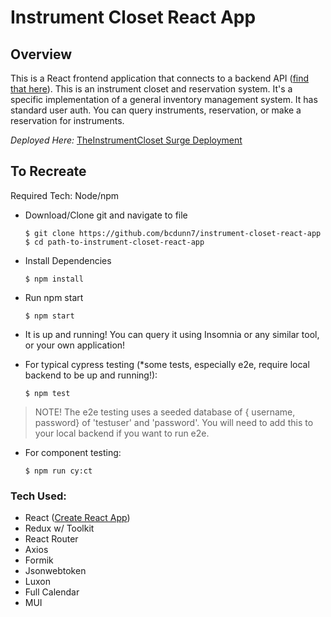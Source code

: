 # Instrument Closet React App


## Overview
This is a React frontend application that connects to a backend API ([find that here](https://github.com/bcdunn7/Instrument-Closet-Backend)). This is an instrument closet and reservation system. It's a specific implementation of a general inventory management system. It has standard user auth. You can query instruments, reservation, or make a reservation for instruments.

*Deployed Here:* [TheInstrumentCloset Surge Deployment](https://the-instrument-closet.surge.sh/)

## To Recreate
Required Tech: Node/npm

* Download/Clone git and navigate to file

    ```
    $ git clone https://github.com/bcdunn7/instrument-closet-react-app
    $ cd path-to-instrument-closet-react-app
    ```

* Install Dependencies

    ```
    $ npm install
    ```

* Run npm start

    ```
    $ npm start
    ```

* It is up and running! You can query it using Insomnia or any similar tool, or your own application!

* For typical cypress testing (\*some tests, especially e2e, require local backend to be up and running!):
    ```
    $ npm test
    ```

> NOTE! The e2e testing uses a seeded database of { username, password} of 'testuser' and 'password'. You will need to add this to your local backend if you want to run e2e.

* For component testing:
    ```
    $ npm run cy:ct
    ```

### **Tech Used:**
- React ([Create React App](https://github.com/facebook/create-react-app))
- Redux w/ Toolkit
- React Router
- Axios
- Formik
- Jsonwebtoken
- Luxon
- Full Calendar
- MUI
